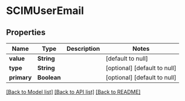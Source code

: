 # SCIMUserEmail
## Properties

| Name | Type | Description | Notes |
|------------ | ------------- | ------------- | -------------|
| **value** | **String** |  | [default to null] |
| **type** | **String** |  | [optional] [default to null] |
| **primary** | **Boolean** |  | [optional] [default to null] |

[[Back to Model list]](../README.md#documentation-for-models) [[Back to API list]](../README.md#documentation-for-api-endpoints) [[Back to README]](../README.md)

